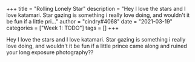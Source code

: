 +++
title = "Rolling Lonely Star"
description = "Hey I love the stars and I love katamari. Star  gazing is something i really love doing, and wouldn't it be fun if a little pri..."
author = "cindry#4068"
date = "2021-03-19"
categories = ["Week 1: TODO"]
tags = []
+++

Hey I love the stars and I love katamari. Star  gazing is something i really love doing, and wouldn't it be fun if a little prince came along and ruined your long exposure photography??
